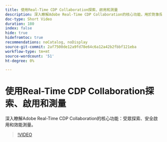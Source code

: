 ```yaml
---
title: 使用Real-Time CDP Collaboration探索、啟用和測量
description: 深入瞭解Adobe Real-Time CDP Collaboration的核心功能，用於對象探索、安全啟用和效能測量。
doc-type: Short Video
duration: 180
index: false
hide: true
hidefromtoc: true
recommendations: noCatalog, noDisplay
source-git-commit: 2af7500de12a9fd78e64c6a12a42b2fbbf121eba
workflow-type: tm+mt
source-wordcount: '51'
ht-degree: 0%

---
```



# 使用Real-Time CDP Collaboration探索、啟用和測量

深入瞭解Adobe Real-Time CDP Collaboration的核心功能：受眾探索、安全啟用和效能測量。

<!-- 72_OS511_3442426_179_discover-activate-and-measure-with-realtime-cdp-collaboration -->
>[!VIDEO](https://video.tv.adobe.com/v/3458275/?learn=on&enablevpops=true)
